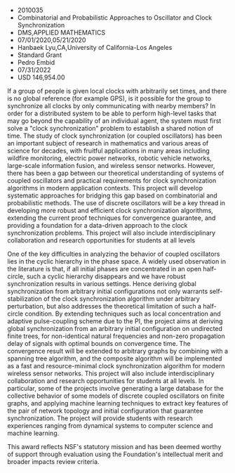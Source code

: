 
* 2010035
* Combinatorial and Probabilistic Approaches to Oscillator and Clock Synchronization
* DMS,APPLIED MATHEMATICS
* 07/01/2020,05/21/2020
* Hanbaek Lyu,CA,University of California-Los Angeles
* Standard Grant
* Pedro Embid
* 07/31/2022
* USD 146,954.00

If a group of people is given local clocks with arbitrarily set times, and there
is no global reference (for example GPS), is it possible for the group to
synchronize all clocks by only communicating with nearby members? In order for a
distributed system to be able to perform high-level tasks that may go beyond the
capability of an individual agent, the system must first solve a "clock
synchronization" problem to establish a shared notion of time. The study of
clock synchronization (or coupled oscillators) has been an important subject of
research in mathematics and various areas of science for decades, with fruitful
applications in many areas including wildfire monitoring, electric power
networks, robotic vehicle networks, large-scale information fusion, and wireless
sensor networks. However, there has been a gap between our theoretical
understanding of systems of coupled oscillators and practical requirements for
clock synchronization algorithms in modern application contexts. This project
will develop systematic approaches for bridging this gap based on combinatorial
and probabilistic methods. The use of discrete oscillators will be a key thread
in developing more robust and efficient clock synchronization algorithms,
extending the current proof techniques for convergence guarantee, and providing
a foundation for a data-driven approach to the clock synchronization problems.
This project will also include interdisciplinary collaboration and research
opportunities for students at all levels

One of the key difficulties in analyzing the behavior of coupled oscillators
lies in the cyclic hierarchy in the phase space. A widely used observation in
the literature is that, if all initial phases are concentrated in an open half-
circle, such a cyclic hierarchy disappears and we have robust synchronization
results in various settings. Hence deriving global synchronization from
arbitrary initial configurations not only warrants self-stabilization of the
clock synchronization algorithm under arbitrary perturbation, but also addresses
the theoretical limitation of such a half-circle condition. By extending
techniques such as local concentration and adaptive pulse-coupling scheme due to
the PI, the project aims at deriving global synchronization from an arbitrary
initial configuration on undirected finite trees, for non-identical natural
frequencies and non-zero propagation delay of signals with optimal bounds on
convergence time. The convergence result will be extended to arbitrary graphs by
combining with a spanning tree algorithm, and the composite algorithm will be
implemented as a fast and resource-minimal clock synchronization algorithm for
modern wireless sensor networks. This project will also include
interdisciplinary collaboration and research opportunities for students at all
levels. In particular, some of the projects involve generating a large database
for the collective behavior of some models of discrete coupled oscillators on
finite graphs, and applying machine learning techniques to extract key features
of the pair of network topology and initial configuration that guarantee
synchronization. The project will provide students with research experiences
ranging from dynamical systems to computer science and machine learning.

This award reflects NSF's statutory mission and has been deemed worthy of
support through evaluation using the Foundation's intellectual merit and broader
impacts review criteria.
